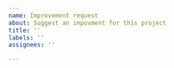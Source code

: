 ```yaml
---
name: Improvement request
about: Suggest an impovment for this project
title: ''
labels: ''
assignees: ''

---
```



